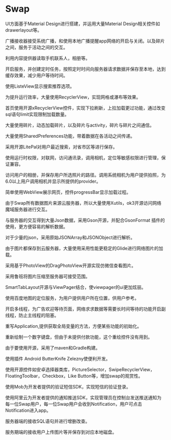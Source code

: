 # Swap
UI方面基于Material Design进行搭建，并运用大量Material Design相关控件如drawerlayout等。

广播接收器接受系统广播，和使用本地广播提醒app网络的开启与关闭。以及碎片之间，服务于活动之间的交互。

利用内容提供器读取手机联系人，相册等。

开启服务，并创建定时任务，按照定时时间向服务器请求数据并保存至本地，达到缓存效果，减少用户等待时间。

使用ListeView显示搜索推荐选项。

为提升运行效率，大量使用RecyclerView，实现网格或瀑布等效果。

首页使用开源xRecyclerView控件，实现下拉刷新，上拉加载更过功能，通过改变sql语句limit实现限制加载数量。

大量使用碎片，动态加载碎片，以及碎片与activity，碎片与碎片之间通信。

大量使用SharedPreferences功能，带着数据在各活动之间传递。

采用开源LitePal对用户最近搜索，对省市区等进行保存。

使用运行时权限，对联网，访问通讯录，调用相机，定位等敏感权限进行管理，保证兼容。

访问用户的相册，并保存用户所选照片的路径。调用系统相机为用户提供拍照，为6.0以上用户调用相机并显示所提供的provider。

简单使用WebView展示网页，控件progressBar显示加载过程。

由于Swap所有数据图片来源云服务器，所以大量使用Xutils，ok3开源访问网络魔域服务器进行交互。

与服务器的交互得到大量Json数据，采用Gson开源，并配合GsonFormat 插件的使用，更方便容易的解析数据。

对于少量的json，采用原始JSONArray和JSONObject进行解析。

由于图片都保存到云服务器，大量使用采用性能更稳定的Glide进行网络图片的加载。

采用基于PhotoView的DragPhotoView开源实现仿微信查看图片。

采用鲁班将图片压缩至服务器可接受范围。

SmartTabLayout开源与ViewPager结合，使viewpager的ui更加炫丽。

使用百度地图的定位服务，为用户提供用户所在位置，供用户参考。

开启多线程，为广告欢迎等待页面，网络求求数据等需要长时间等待的功能开启副线程，防止主线程的阻塞。

重写Application,提供获取全局变量的方法，方便某些功能的初始化。

重新绘制一个数字键盘，但由于未提供付款功能，这个重绘控件没有用到。

由于要使用开源，采用了maven和Gradle构建。

使用插件 Android ButterKnife Zelezny使便利开发。

使用开源控件如安卓选择器类库，PictureSelector，SwipeRecyclerView，FloatingToolbar，Checkbox，Like Button等，增加swap的观赏性。

使用Mob为开发者提供的验证短信SDK，实现短信的验证登录。

使用阿里云为开发者提供的通知推送SDK，实现管理员在控制台发送推送通知为每一位Swap用户，每一位Swap用户会收到Notification，用户可点击Notification进入app。

服务器端的接收SQL语句并进行增删改查。

服务期端的接收用户上传图片等并保存到对应本地磁盘。


